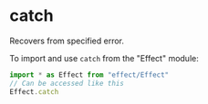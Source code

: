 # catch

Recovers from specified error.

To import and use `catch` from the "Effect" module:

```ts
import * as Effect from "effect/Effect"
// Can be accessed like this
Effect.catch
```
